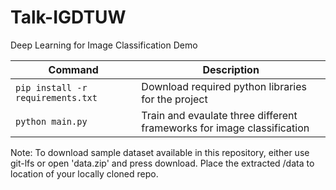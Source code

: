 # Talk-IGDTUW
Deep Learning for Image Classification Demo

| Command | Description |
| ------- | ----------- |
| `pip install -r requirements.txt` | Download required python libraries for the project |
| `python main.py` | Train and evaulate three different frameworks for image classification |

Note: To download sample dataset available in this repository, either use git-lfs or open 'data.zip' and press download. Place the extracted /data to location of your locally cloned repo.
